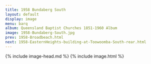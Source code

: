```yaml
---
title: 1958 Bundaberg South
layout: default
display: image
menu: barq
album: Queensland Baptist Churches 1851-1960 Album
image: 1958-Bundaberg-South.jpg
prev: 1958-Broadbeach.html
next: 1958-EasternHeights-building-at-Toowoomba-South-rear.html
---
```

{% include image-head.md %}
{% include image.html %}